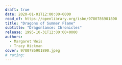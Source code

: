 ```yaml
---
draft: true
date: 2020-01-01T12:00:00+0000
read_of: https://openlibrary.org/isbn/9780786901890
title: "Dragons of Summer Flame"
subtitle: "Dragonlance: Chronicles"
release: 1995-10-31T12:00:00+0000
authors:
  - Margaret Weis
  - Tracy Hickman
cover: 9780786901890.jpeg
# rating:
---
```

